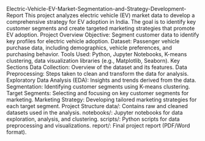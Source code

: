 Electric-Vehicle-EV-Market-Segmentation-and-Strategy-Development-Report
This project analyzes electric vehicle (EV) market data to develop a comprehensive strategy for EV adoption in India. The goal is to identify key customer segments and create targeted marketing strategies that promote EV adoption.
Project Overview Objective: Segment customer data to identify key profiles for electric vehicle adoption. Dataset: Passenger vehicle purchase data, including demographics, vehicle preferences, and purchasing behavior. Tools Used: Python, Jupyter Notebooks, K-means clustering, data visualization libraries (e.g., Matplotlib, Seaborn). Key Sections Data Collection: Overview of the dataset and its features. Data Preprocessing: Steps taken to clean and transform the data for analysis. Exploratory Data Analysis (EDA): Insights and trends derived from the data. Segmentation: Identifying customer segments using K-means clustering. Target Segments: Selecting and focusing on key customer segments for marketing. Marketing Strategy: Developing tailored marketing strategies for each target segment. Project Structure data/: Contains raw and cleaned datasets used in the analysis. notebooks/: Jupyter notebooks for data exploration, analysis, and clustering. scripts/: Python scripts for data preprocessing and visualizations. report/: Final project report (PDF/Word format).
